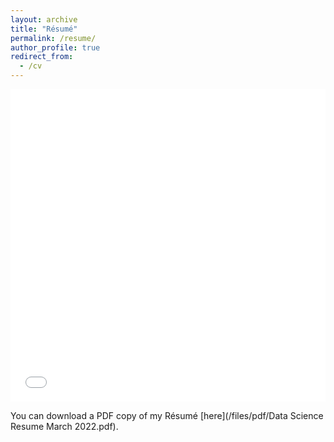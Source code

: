 ```yaml
---
layout: archive
title: "Résumé"
permalink: /resume/
author_profile: true
redirect_from:
  - /cv
---
```


<iframe src="/files/pdf/Data Science Resume March 2022.pdf" width="100%" height="500" frameborder="no" border="0" marginwidth="0" marginheight="0"></iframe>

You can download a PDF copy of my Résumé [here](/files/pdf/Data Science Resume March 2022.pdf).

